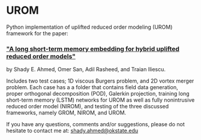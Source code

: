 # UROM
Python implementation of uplifted reduced order modeling (UROM) framework for the paper: 
### ["A long short-term memory embedding for hybrid uplifted reduced order models"](https://arxiv.org/abs/1912.06756) 
by Shady E. Ahmed, Omer San, Adil Rasheed, and Traian Iliescu.

Includes two test cases; 1D viscous Burgers problem, and 2D vortex merger problem.
Each case has a a folder that contains field data generation, proper orthogonal decomposition (POD), Galerkin projection, training long short-term memory (LSTM) networks for UROM as well as fully nonintrusive reduced order model (NIROM), and testing of the three discussed frameworks, namely GROM, NIROM, and UROM.

If you have any questions, comments and/or suggestions, please do not hesitate to contact me at: shady.ahmed@okstate.edu

